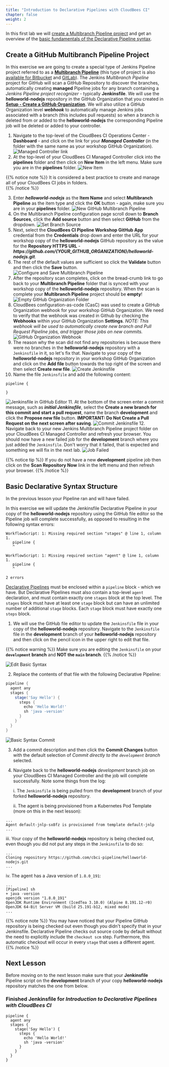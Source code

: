 ```yaml
---
title: "Introduction to Declarative Pipelines with CloudBees CI"
chapter: false
weight: 2
--- 
```


In this first lab we will [create a Multibranch Pipeline project](https://docs.cloudbees.com/docs/cloudbees-ci/latest/cloud-admin-guide/github-branch-source-plugin) and get an overview of the [basic fundamentals of the Declarative Pipeline syntax](#basic-declarative-syntax-structure). 

## Create a GitHub Multibranch Pipeline Project

In this exercise we are going to create a special type of Jenkins Pipeline project referred to as a **[Multibranch Pipeline](https://jenkins.io/doc/book/pipeline/multibranch/)** (this type of project is also [available for Bitbucket](https://plugins.jenkins.io/cloudbees-bitbucket-branch-source) and [GitLab](https://github.com/jenkinsci/gitlab-branch-source-plugin)). The Jenkins *Multibranch Pipeline* project for GitHub will scan a GitHub Repository to discover the branches, automatically creating **managed** Pipeline jobs for any branch containing a *Jenkins Pipeline project recognizer* - typically **Jenkinsfile**. We will use the **helloworld-nodejs** repository in the GitHub Organization that you created in **[Setup - Create a GitHub Organization](/getting-started/pre-workshop-setup/#create-a-github-organization)**. We will also utilize a GitHub Organization level ***webhook*** to automatically manage Jenkins jobs associated with a branch (this includes pull requests) so when a branch is deleted from or added to the **helloworld-nodejs** the corresponding Pipeline job will be deleted or added to your controller.

1. Navigate to the top-level of the CloudBees CI Operations Center - **Dashboard** - and click on the link for your ***Managed Controller*** (in the folder with the same name as your workshop GitHub Organization). ![Managed Controller link](managed-controller-link.png?width=60pc)
2. At the top-level of your CloudBees CI Managed Controller click into the **pipelines** folder and then click on **New Item** in the left menu. Make sure you are in the **pipelines** folder. ![New Item](new-item.png?width=50pc) 

{{% notice note %}}
It is considered a best practice to create and manage all of your CloudBees CI jobs in folders.  
{{% /notice %}}

3. Enter ***helloworld-nodejs*** as the **Item Name** and select **Multibranch Pipeline** as the item type and click the **OK** button - again, make sure you are in your **pipelines** folder. ![New GitHub Multibranch Pipeline](github-multibranch-item.png?width=50pc) 
4. On the Multibranch Pipeline configuration page scroll down to **Branch Sources**, click the **Add source** button and then select **GitHub** from the dropdown. ![Set Branch Source](branch-source.png?width=50pc) 
5. Next, select the **CloudBees CI Pipeline Workshop GitHub App** credential from the **Credentials** drop down and enter the URL for your workshop copy of the **helloworld-nodejs** GitHub repository as the value for the **Repository HTTPS URL** - ***https:\//github.com/{YOUR_GITHUB_ORGANIZATION}/helloworld-nodejs.git***.
6. The rest of the default values are sufficient so click the **Validate** button and then click the **Save** button. ![Configure and Save Multibranch Pipeline](configure-save-multibranch-item.png?width=50pc) 
7. After the repository scan completes, click on the bread-crumb link to go back to your **Multibranch Pipeline** folder that is synced with your workshop copy of the **helloworld-nodejs** repository. When the scan is complete your **Multibranch Pipeline** project should be **empty**! ![Empty GitHub Organization Folder](empty-multibranch-project.png?width=50pc) 
8. CloudBees configuration-as-code (CasC) was used to create a GitHub Organization webhook for your workshop GitHub Organization. We need to verify that the webhook was created in Github by checking the **Webhooks** within your GitHub Organization **Settings**. *NOTE: This webhook will be used to automatically create new branch and Pull Request Pipeline jobs, and trigger those jobs on new commits.* ![GitHub Organization Webhook](github-org-webhook.png?width=50pc) 
9. The reason why the scan did not find any repositories is because there were no branches in the **helloworld-nodejs** repository with a `Jenkinsfile` in it, so let's fix that. Navigate to your copy of the **helloworld-nodejs** repository in your workshop GitHub Organization and click on the **Add file** button towards the top right of the screen and then select **Create new file**. ![Create Jenkinsfile](create-jenkinsfile.png?width=50pc) 
10. Name the file `Jenkinsfile` and add the following content:
```
pipeline {

}
``` 
![Jenkinsfile in GitHub Editor](jenkinsfile-github-editor.png?width=50pc) 
11. At the bottom of the screen enter a commit message, such as ***initial Jenkinsfile***, select the **Create a new branch for this commit and start a pull request**, name the branch **development** and click the **Propose new file** button. **IMPORTANT: Do Not Create a Pull Request on the next screen after saving**. ![Commit Jenkinsfile](commit-jenkinsfile.png?width=50pc) 
12. Navigate back to your new Jenkins Multibranch Pipeline project folder on your CloudBees CI Managed Controller and refresh your browser.  You should now have a new failed job for the **development** branch where you just added the `Jenkinsfile`. Don't worry that it failed, that is expected and something we will fix in the next lab. ![Job Failed](job-failed.png?width=50pc) 

{{% notice tip %}}
If you do not have a new **development** pipeline job then click on the **Scan Repository Now** link in the left menu and then refresh your browser.
{{% /notice %}}

## Basic Declarative Syntax Structure

In the previous lesson your Pipeline ran and will have failed.

In this exercise we will update the Jenkinsfile Declarative Pipeline in your copy of the **helloworld-nodejs** repository using the GitHub file editor so the Pipeline job will complete successfully, as opposed to resulting in the following syntax errors:

```
WorkflowScript: 1: Missing required section "stages" @ line 1, column 1.
   pipeline {
   ^

WorkflowScript: 1: Missing required section "agent" @ line 1, column 1.
   pipeline {
   ^

2 errors
```

[Declarative Pipelines](https://jenkins.io/doc/book/pipeline/syntax/#declarative-pipeline) must be enclosed within a `pipeline` block - which we have. But Declarative Pipelines must also contain a top-level `agent` declaration, and must contain exactly one `stages` block at the top level. The `stages` block must have at least one `stage` block but can have an unlimited number of additional `stage` blocks. Each `stage` block must have exactly one `steps` block. 

1. We will use the GitHub file editor to update the `Jenkinsfile` file in your copy of the **helloworld-nodejs** repository. Navigate to the `Jenkinsfile` file in the **development** branch of your **helloworld-nodejs** repository and then click on the pencil icon in the upper right to edit that file. 

{{% notice warning %}}
Make sure you are editing the `Jenkinsfile` on your **`development` branch** and **NOT the `main` branch**.
{{% /notice %}}

![Edit Basic Syntax](github-edit-basic-syntax.png?width=50pc) 

2. Replace the contents of that file with the following Declarative Pipeline:

```groovy
pipeline {
  agent any
  stages {
    stage('Say Hello') {
      steps {
        echo 'Hello World!'   
        sh 'java -version'
      }
    }
  }
}
```
![Basic Syntax Commit](basic-syntax-commit.png?width=50pc) 

3. Add a commit description and then click the **Commit Changes** button with the default selection of *Commit directly to the `development` branch* selected.
4. Navigate back to the **helloworld-nodejs** *development* branch job on your CloudBees CI Managed Controller and the job will complete successfully. Note some things from the log:
  
   i. The `Jenkinsfile` is being pulled from the **development** branch of your forked **helloworld-nodejs** repository.
   
   ii. The agent is being provisioned from a Kubernetes Pod Template (more on this in the next lesson):

  ```
  ...
  Agent default-jnlp-sx8fz is provisioned from template default-jnlp
  ...
  ```

   iii. Your copy of the **helloworld-nodejs** repository is being checked out, even though you did not put any steps in the `Jenkinsfile` to do so:

  ```
  ...
  Cloning repository https://github.com/cbci-pipeline/helloworld-nodejs.git
  ...
  ```

   iv. The agent has a Java version of `1.8.0_191`:

```
...
[Pipeline] sh
+ java -version
openjdk version "1.8.0_191"
OpenJDK Runtime Environment (IcedTea 3.10.0) (Alpine 8.191.12-r0)
OpenJDK 64-Bit Server VM (build 25.191-b12, mixed mode)
...
```

{{% notice note %}}
You may have noticed that your Pipeline GitHub repository is being checked out even though you didn't specify that in your Jenkinsfile. Declarative Pipeline checks out source code by default without the need to explicitly include the `checkout scm` step. Furthermore, this automatic checkout will occur in every `stage` that uses a different agent.
{{% /notice %}}

## Next Lesson

Before moving on to the next lesson make sure that your **Jenkinsfile** Pipeline script on the **development** branch of your copy **helloworld-nodejs** repository matches the one from below.


### Finished Jenkinsfile for *Introduction to Declarative Pipelines with CloudBees CI*
```
pipeline {
  agent any
  stages {
    stage('Say Hello') {
      steps {
        echo 'Hello World!'   
        sh 'java -version'
      }
    }
  }
}
```
